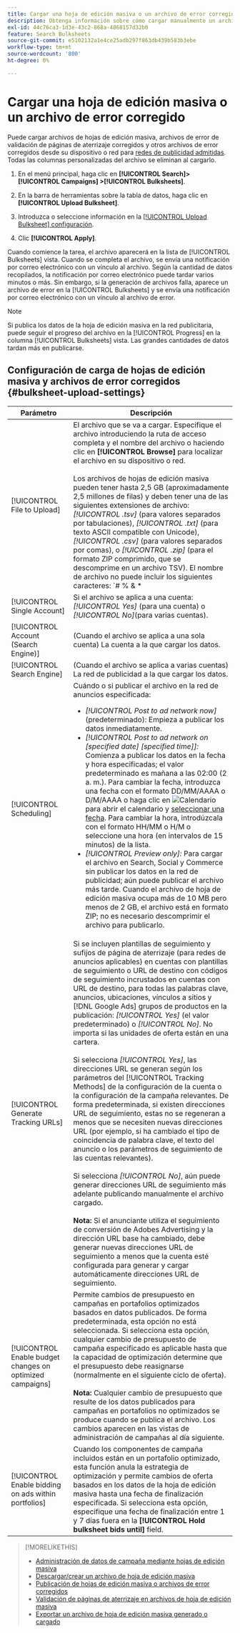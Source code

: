```yaml
---
title: Cargar una hoja de edición masiva o un archivo de error corregido
description: Obtenga información sobre cómo cargar manualmente un archivo de hoja de edición masiva o un archivo de error de validación de página de aterrizaje corregido.
exl-id: 44c76ca3-1d3e-43c2-868a-4868157d32b0
feature: Search Bulksheets
source-git-commit: e5102132a1e4ce25adb297f863db439b583b3ebe
workflow-type: tm+mt
source-wordcount: '800'
ht-degree: 0%

---
```


# Cargar una hoja de edición masiva o un archivo de error corregido

Puede cargar archivos de hojas de edición masiva, archivos de error de validación de páginas de aterrizaje corregidos y otros archivos de error corregidos desde su dispositivo o red para [redes de publicidad admitidas](bulksheet-about.md#bulksheet-functionality-by-network). Todas las columnas personalizadas del archivo se eliminan al cargarlo.

1. En el menú principal, haga clic en **[!UICONTROL Search]> [!UICONTROL Campaigns] >[!UICONTROL Bulksheets]**.

1. En la barra de herramientas sobre la tabla de datos, haga clic en **[!UICONTROL Upload Bulksheet]**.

1. Introduzca o seleccione información en la [[!UICONTROL Upload Bulksheet] configuración](#bulksheet-upload-settings).

1. Clic **[!UICONTROL Apply]**.

Cuando comience la tarea, el archivo aparecerá en la lista de [!UICONTROL Bulksheets] vista. Cuando se completa el archivo, se envía una notificación por correo electrónico con un vínculo al archivo. Según la cantidad de datos recopilados, la notificación por correo electrónico puede tardar varios minutos o más. Sin embargo, si la generación de archivos falla, aparece un archivo de error en la [!UICONTROL Bulksheets] y se envía una notificación por correo electrónico con un vínculo al archivo de error.

>[!NOTE]
>
>Si publica los datos de la hoja de edición masiva en la red publicitaria, puede seguir el progreso del archivo en la [!UICONTROL Progress] en la columna [!UICONTROL Bulksheets] vista. Las grandes cantidades de datos tardan más en publicarse.

## Configuración de carga de hojas de edición masiva y archivos de error corregidos {#bulksheet-upload-settings}

| Parámetro | Descripción |
|----|----|
| [!UICONTROL File to Upload] | El archivo que se va a cargar. Especifique el archivo introduciendo la ruta de acceso completa y el nombre del archivo o haciendo clic en <b>[!UICONTROL Browse]</b> para localizar el archivo en su dispositivo o red.<br><br>Los archivos de hojas de edición masiva pueden tener hasta 2,5 GB (aproximadamente 2,5 millones de filas) y deben tener una de las siguientes extensiones de archivo: <i>[!UICONTROL .tsv]</i> (para valores separados por tabulaciones), <i>[!UICONTROL .txt]</i> (para texto ASCII compatible con Unicode), <i>[!UICONTROL .csv]</i> (para valores separados por comas), o <i>[!UICONTROL .zip]</i> (para el formato ZIP comprimido, que se descomprime en un archivo TSV). El nombre de archivo no puede incluir los siguientes caracteres: `# % &amp; * | \ : &quot; &lt; &gt; . ? /`<br><br><b>Sugerencia:</b> Para datos que incluyen caracteres internacionales, utilice archivos en formato TSV o TXT. |
| [!UICONTROL Single Account] | Si el archivo se aplica a una cuenta: <i>[!UICONTROL Yes]</i> (para una cuenta) o <i>[!UICONTROL No]</i>(para varias cuentas). |
| [!UICONTROL Account (Search Engine)] | (Cuando el archivo se aplica a una sola cuenta) La cuenta a la que cargar los datos. |
| [!UICONTROL Search Engine] | (Cuando el archivo se aplica a varias cuentas) La red de publicidad a la que cargar los datos. |
| [!UICONTROL Scheduling] | Cuándo o si publicar el archivo en la red de anuncios especificada:<ul><li><i>[!UICONTROL Post to ad network now]</i> (predeterminado): Empieza a publicar los datos inmediatamente.</li><li><i>[!UICONTROL Post to ad network on \[specified date\] \[specified time\]]:</i> Comienza a publicar los datos en la fecha y hora especificadas; el valor predeterminado es mañana a las 02:00 (2 a. m.). Para cambiar la fecha, introduzca una fecha con el formato DD/MM/AAAA o D/M/AAAA o haga clic en ![Calendario](/help/search-social-commerce/campaign-management/bulksheets/assets/calendar.png "Calendario") para abrir el calendario y [seleccionar una fecha](/help/search-social-commerce/common-tasks/navigation-editing-selection/calendar.md). Para cambiar la hora, introdúzcala con el formato HH/MM o H/M o seleccione una hora (en intervalos de 15 minutos) de la lista.</li><li><i>[!UICONTROL Preview only]:</i> Para cargar el archivo en Search, Social y Commerce sin publicar los datos en la red de publicidad; aún puede publicar el archivo más tarde. Cuando el archivo de hoja de edición masiva ocupa más de 10 MB pero menos de 2 GB, el archivo está en formato ZIP; no es necesario descomprimir el archivo para publicarlo.</li></ul> |
| [!UICONTROL Generate Tracking URLs] | Si se incluyen plantillas de seguimiento y sufijos de página de aterrizaje (para redes de anuncios aplicables) en cuentas con plantillas de seguimiento o URL de destino con códigos de seguimiento incrustados en cuentas con URL de destino, para todas las palabras clave, anuncios, ubicaciones, vínculos a sitios y [!DNL Google Ads] grupos de productos en la publicación: <i>[!UICONTROL Yes]</i> (el valor predeterminado) o <i>[!UICONTROL No]</i>. No importa si las unidades de oferta están en una cartera.<br><br>Si selecciona <i>[!UICONTROL Yes]</i>, las direcciones URL se generan según los parámetros del [!UICONTROL Tracking Methods] de la configuración de la cuenta o la configuración de la campaña relevantes. De forma predeterminada, si existen direcciones URL de seguimiento, estas no se regeneran a menos que se necesiten nuevas direcciones URL (por ejemplo, si ha cambiado el tipo de coincidencia de palabra clave, el texto del anuncio o los parámetros de seguimiento de las cuentas relevantes).<br><br>Si selecciona <i>[!UICONTROL No]</i>, aún puede generar direcciones URL de seguimiento más adelante publicando manualmente el archivo cargado.<br><br><b>Nota:</b> Si el anunciante utiliza el seguimiento de conversión de Adobes Advertising y la dirección URL base ha cambiado, debe generar nuevas direcciones URL de seguimiento a menos que la cuenta esté configurada para generar y cargar automáticamente direcciones URL de seguimiento. |
| [!UICONTROL Enable budget changes on optimized campaigns] | Permite cambios de presupuesto en campañas en portafolios optimizados basados en datos publicados. De forma predeterminada, esta opción no está seleccionada. Si selecciona esta opción, cualquier cambio de presupuesto de campaña especificado es aplicable hasta que la capacidad de optimización determine que el presupuesto debe reasignarse (normalmente en el siguiente ciclo de oferta).<br><br><b>Nota:</b> Cualquier cambio de presupuesto que resulte de los datos publicados para campañas en portafolios no optimizados se produce cuando se publica el archivo. Los cambios aparecen en las vistas de administración de campañas al día siguiente. |
| [!UICONTROL Enable bidding on ads within portfolios] | Cuando los componentes de campaña incluidos están en un portafolio optimizado, esta función anula la estrategia de optimización y permite cambios de oferta basados en los datos de la hoja de edición masiva hasta una fecha de finalización especificada. Si selecciona esta opción, especifique una fecha de finalización entre 1 y 7 días fuera en la **[!UICONTROL Hold bulksheet bids until]** field. |

>[!MORELIKETHIS]
>
>* [Administración de datos de campaña mediante hojas de edición masiva](bulksheet-about.md)
>* [Descargar/crear un archivo de hoja de edición masiva](bulksheet-download.md)
>* [Publicación de hojas de edición masiva o archivos de error corregidos](bulksheet-post.md)
>* [Validación de páginas de aterrizaje en archivos de hoja de edición masiva](bulksheet-validate-landing-pages.md)
>* [Exportar un archivo de hoja de edición masiva generado o cargado](bulksheet-export.md)
